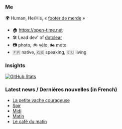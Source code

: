 ### Me

🌍 Human, He/His, « [footer de merde](https://open-time.net/post/2013/07/17/La-veritable-histoire-du-Footer-de-merde-) » 
* 🏠 https://open-time.net 
* 🛠️ Lead dev' of [dotclear](https://git.dotclear.org/dev/dotclear)
* 📷 photo, 🚲 vélo, 🏍️ moto 
* 🇫🇷 native, 🇬🇧 speaking, 🇪🇺 living

### Insights

[![GitHub Stats](https://github-readme-stats-sigma-five.vercel.app/api?username=franck-paul)](https://github.com/franck-paul)

### Latest news / Dernières nouvelles (in French)

<!-- BLOG-POST-LIST:START -->
- [La petite vache courageuse](https://open-time.net/post/2024/05/08/La-petite-vache-courageuse)
- [Soir](https://open-time.net/post/2024/05/07/Soir)
- [Midi](https://open-time.net/post/2024/05/06/Midi)
- [Matin](https://open-time.net/post/2024/05/05/Matin)
- [Le café du matin](https://open-time.net/post/2024/05/04/Le-cafe-du-matin)
<!-- BLOG-POST-LIST:END -->
